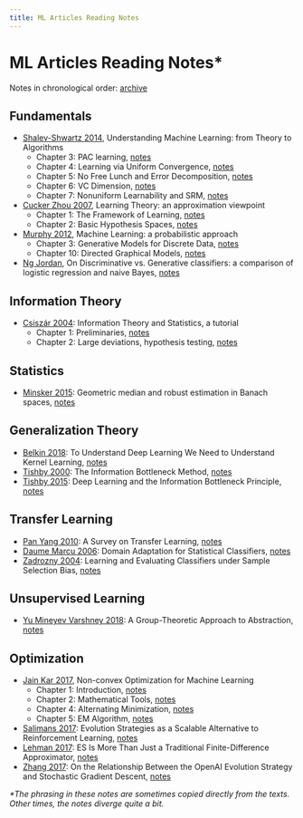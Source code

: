 ```yaml
---
title: ML Articles Reading Notes
---
```


# ML Articles Reading Notes*

Notes in chronological order: [archive](https://geelon.github.io/thesis-notes.html)



## Fundamentals
- [Shalev-Shwartz 2014](http://www.cs.huji.ac.il/~shais/UnderstandingMachineLearning/understanding-machine-learning-theory-algorithms.pdf), Understanding Machine Learning: from Theory to Algorithms
    - Chapter 3: PAC learning, [notes](./fundamentals/2014-UML-chapter-3.md)
    - Chapter 4: Learning via Uniform Convergence, [notes](./fundamentals/2014-UML-chapter-4.md)
    - Chapter 5: No Free Lunch and Error Decomposition, [notes](./fundamentals/2014-UML-chapter-5.md)
    - Chapter 6: VC Dimension, [notes](./fundamentals/2014-UML-chapter-6.md)
    - Chapter 7: Nonuniform Learnability and SRM, [notes](./fundamentals/2014-UML-chapter-7.md)
- [Cucker Zhou 2007](http://www.cambridge.org/gb/academic/subjects/computer-science/pattern-recognition-and-machine-learning/learning-theory-approximation-theory-viewpoint), Learning Theory: an approximation viewpoint
    - Chapter 1: The Framework of Learning, [notes](./fundamentals/2007-LT-chapter-1.md)
    - Chapter 2: Basic Hypothesis Spaces, [notes](./fundamentals/2007-LT-chapter-2.md)
- [Murphy 2012](./), Machine Learning: a probabilistic approach
    - Chapter 3: Generative Models for Discrete Data, [notes](./fundamentals/2012-MLPA-chapter-3.md)
    - Chapter 10: Directed Graphical Models, [notes](./fundamentals/2012-MLPA-chapter-10.md)
- [Ng Jordan](http://papers.nips.cc/paper/2020-on-discriminative-vs-generative-classifiers-a-comparison-of-logistic-regression-and-naive-bayes.pdf), On Discriminative vs. Generative classifiers: a comparison of logistic regression and naive Bayes, [notes](./fundamentals/ng-jordan.md)

## Information Theory
- [Csiszár 2004](https://users.renyi.hu/~csiszar/Publications/Information_Theory_and_Statistics:_A_Tutorial.pdf): Information Theory and Statistics, a tutorial
     - Chapter 1: Preliminaries, [notes](./information-theory/2004-csiszar-info-theory-1.md)
     - Chapter 2: Large deviations, hypothesis testing, [notes](./information-theory/2004-csiszar-info-theory-2.md)

## Statistics
- [Minsker 2015](https://arxiv.org/abs/1308.1334): Geometric median and robust estimation in Banach spaces, [notes](./statistics/2015-geometric-median.md)
    

## Generalization Theory
- [Belkin 2018](./): To Understand Deep Learning We Need to Understand Kernel Learning, [notes](./generalization-theory/2018-06-belkin.md)
- [Tishby 2000](https://arxiv.org/pdf/physics/0004057.pdf): The Information Bottleneck Method, [notes](./generalization-theory/2000-04-tishby.md)
- [Tishby 2015](https://arxiv.org/pdf/1503.02406.pdf): Deep Learning and the Information Bottleneck Principle, [notes](./generalization-theory/2015-03-tishby.md)


## Transfer Learning
- [Pan Yang 2010](https://www.cse.ust.hk/~qyang/Docs/2009/tkde_transfer_learning.pdf): A Survey on Transfer Learning, [notes](./transfer/2010-07-pan-yang.md)
- [Daume Marcu 2006](https://arxiv.org/abs/1109.6341): Domain Adaptation for Statistical Classifiers, [notes](./transfer/2006-daume-marcu.md)
- [Zadrozny 2004](http://citeseerx.ist.psu.edu/viewdoc/download?doi=10.1.1.92.170&rep=rep1&type=pdf): Learning and Evaluating Classifiers under Sample Selection Bias, [notes](./transfer/2004-zadrozny.md)

## Unsupervised Learning
- [Yu Mineyev Varshney 2018](https://arxiv.org/pdf/1807.11167v1.pdf): A Group-Theoretic Approach to Abstraction, [notes](./unsupervised/2018-07-group-theoretic-approach-to-abstraction.md)


## Optimization
- [Jain Kar 2017](https://arxiv.org/pdf/1712.07897.pdf), Non-convex Optimization for Machine Learning
     - Chapter 1: Introduction, [notes](./optimization/2017-nonconvex-chapter-1.md)
     - Chapter 2: Mathematical Tools, [notes](./optimization/2017-nonconvex-chapter-2.md)
     - Chapter 4: Alternating Minimization, [notes](./optimization/2017-nonconvex-chapter-4.md)
     - Chapter 5: EM Algorithm, [notes](./optimization/2017-nonconvex-chapter-5.md)
- [Salimans 2017](https://arxiv.org/pdf/1703.03864.pdf): Evolution Strategies as a Scalable Alternative to Reinforcement Learning, [notes](./optimization/2017-09-salimans.md)
- [Lehman 2017](https://arxiv.org/pdf/1712.06568.pdf): ES Is More Than Just a Traditional Finite-Difference Approximator, [notes](./optimization/2017-12-lehman.md)
- [Zhang 2017](https://arxiv.org/pdf/1712.06564.pdf): On the Relationship Between the OpenAI Evolution Strategy and Stochastic Gradient Descent, [notes](./optimization/2017-12-zhang.md)


<em>*The phrasing in these notes are sometimes copied directly from the texts. Other times, the notes diverge quite a bit.</em>